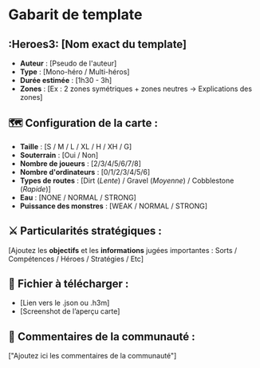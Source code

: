 # Gabarit de template
## :Heroes3: [Nom exact du template]
- **​Auteur** : [Pseudo de l'auteur]
- **Type** : [Mono-héro / Multi-héros]
- **Durée estimée** : [1h30 - 3h]
- **Zones** : [Ex : 2 zones symétriques + zones neutres -> Explications des zones]

## 🗺️ Configuration de la carte :
- **Taille** : [S / M / L / XL / H / XH / G]
- **Souterrain** : [Oui / Non]
- **Nombre de joueurs** : [2/3/4/5/6/7/8]
- **Nombre d'ordinateurs** : [0/1/2/3/4/5/6]
- **Types de routes** : [Dirt (_Lente_) / Gravel (_Moyenne_) / Cobblestone (_Rapide_)]
- **Eau** : [NONE / NORMAL / STRONG]
- **Puissance des monstres** : [WEAK / NORMAL / STRONG]

## ⚔️ Particularités stratégiques :
[Ajoutez les **objectifs** et les **informations** jugées importantes : Sorts / Compétences / Héroes / Stratégies / Etc]

## 📜 Fichier à télécharger :
- [Lien vers le .json ou .h3m]
- [Screenshot de l’aperçu carte]

## 💬​ Commentaires de la communauté :
["Ajoutez ici les commentaires de la communauté"]  